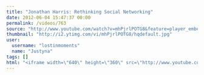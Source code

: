 ```yaml
---
title: "Jonathan Harris: Rethinking Social Networking"
date: 2012-06-04 15:47:37 00:00
permalink: /videos/763
source: "http://www.youtube.com/watch?v=mhPjrlPOTG8&feature=player_embedded#!"
thumbnail: "http://i2.ytimg.com/vi/mhPjrlPOTG8/hqdefault.jpg"
user:
  username: "lostinmoments"
  name: "Justyna"
tags: []
html: "<iframe width=\"640\" height=\"360\" src=\"http://www.youtube.com/embed/mhPjrlPOTG8?wmode=transparent&fs=1&feature=oembed\" frameborder=\"0\" allowfullscreen></iframe>"
---
```



